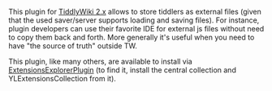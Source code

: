 This plugin for [TiddlyWiki 2.x](https://classic.tiddlywiki.com) allows to store tiddlers as external files
(given that the used saver/server supports loading and saving files).
For instance, plugin developers can use their favorite IDE for external js files without need to copy them back and forth.
More generally it's useful when you need to have "the source of truth" outside TW.

This plugin, like many others, are available to install via [ExtensionsExplorerPlugin](https://github.com/YakovL/TiddlyWiki_ExtensionsExplorerPlugin) (to find it, install the central collection and YLExtensionsCollection from it).
